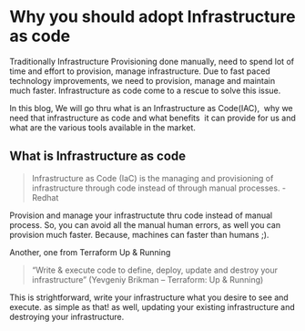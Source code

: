 # Why you should adopt  Infrastructure as code
Traditionally Infrastructure Provisioning done manually, need to spend lot of time and effort to provision, manage infrastructure. Due to fast paced technology improvements, we need to provision, manage and maintain much faster. Infrastructure as code come to a rescue to solve this issue. 

In this blog, We will go thru what is an Infrastructure as Code(IAC),  why we need that infrastructure as code and what benefits  it can provide for us and what are the various tools available in the market.

## What is Infrastructure as code

> Infrastructure as Code (IaC) is the managing and provisioning of infrastructure through code instead of through manual processes. - Redhat

Provision and manage your infrastructute thru code instead of manual process. So, you can avoid all the manual human errors, as well you can provision much faster. Because, machines can faster than humans ;). 

Another, one from Terraform Up & Running 
> “Write & execute code to define, deploy, update and destroy your infrastructure” (Yevgeniy Brikman – Terraform: Up & Running)

This is strightforward, write your infrastructure what you desire to see and execute. as simple as that! 
as well, updating your existing infrastructure and destroying your infrastructure. 

